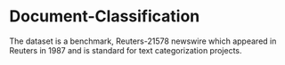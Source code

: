 # Document-Classification
The dataset is a benchmark, Reuters-21578 newswire which appeared in Reuters in 1987 and is standard for text categorization projects.

